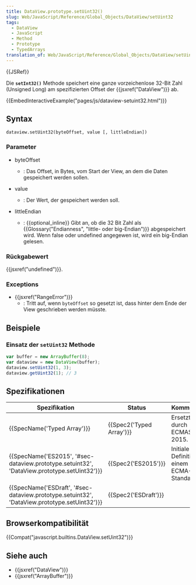 ```yaml
---
title: DataView.prototype.setUint32()
slug: Web/JavaScript/Reference/Global_Objects/DataView/setUint32
tags:
  - DataView
  - JavaScript
  - Method
  - Prototype
  - TypedArrays
translation_of: Web/JavaScript/Reference/Global_Objects/DataView/setUint32
---
```

{{JSRef}}

Die **`setInt32()`** Methode speichert eine ganze vorzeichenlose 32-Bit Zahl (Unsigned Long) am spezifizierten Offset der {{jsxref("DataView")}} ab.

{{EmbedInteractiveExample("pages/js/dataview-setuint32.html")}}

## Syntax

    dataview.setUint32(byteOffset, value [, littleEndian])

### Parameter

- byteOffset
  - : Das Offset, in Bytes, vom Start der View, an dem die Daten gespeichert werden sollen.

- value
  - : Der Wert, der gespeichert werden soll.

- littleEndian
  - : {{optional_inline}} Gibt an, ob die 32 Bit Zahl als {{Glossary("Endianness", "little- oder big-Endian")}} abgespeichert wird. Wenn false oder undefined angegewen ist, wird ein big-Endian gelesen.

### Rückgabewert

{{jsxref("undefined")}}.

### Exceptions

- {{jsxref("RangeError")}}
  - : Tritt auf, wenn `byteOffset` so gesetzt ist, dass hinter dem Ende der View geschrieben werden müsste.

## Beispiele

### Einsatz der `setUint32` Methode

```js
var buffer = new ArrayBuffer(8);
var dataview = new DataView(buffer);
dataview.setUint32(1, 3);
dataview.getUint32(1); // 3
```

## Spezifikationen

| Spezifikation                                                                                                                | Status                           | Kommentar                                   |
| ---------------------------------------------------------------------------------------------------------------------------- | -------------------------------- | ------------------------------------------- |
| {{SpecName('Typed Array')}}                                                                                         | {{Spec2('Typed Array')}} | Ersetzt durch ECMAScript 2015.              |
| {{SpecName('ES2015', '#sec-dataview.prototype.setuint32', 'DataView.prototype.setUint32')}}     | {{Spec2('ES2015')}}         | Initiale Definition in einem ECMA-Standard. |
| {{SpecName('ESDraft', '#sec-dataview.prototype.setuint32', 'DataView.prototype.setUint32')}} | {{Spec2('ESDraft')}}     |                                             |

## Browserkompatibilität

{{Compat("javascript.builtins.DataView.setUint32")}}

## Siehe auch

- {{jsxref("DataView")}}
- {{jsxref("ArrayBuffer")}}
